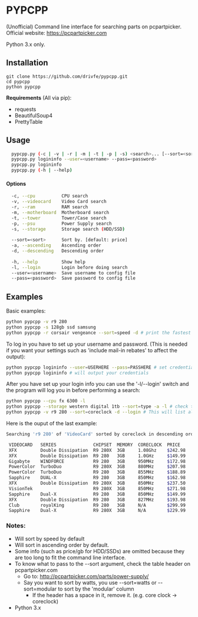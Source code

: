 # PYPCPP
(Unofficial) Command line interface for searching parts on pcpartpicker.
Official website: https://pcpartpicker.com

Python 3.x only.

## Installation
```
git clone https://github.com/drivfe/pypcpp.git
cd pypcpp
python pypcpp
```
**Requirements** (All via pip):
* requests
* BeautifulSoup4
* PrettyTable

## Usage
```sh
  pypcpp.py (-c | -v | -r | -m | -t | -p | -s) <search>... [--sort=<sort> [-a | -d]] [-l]
  pypcpp.py logininfo --user=<username> --pass=<password>
  pypcpp.py logininfo
  pypcpp.py (-h | --help)
```
#### Options
```sh
  -c, --cpu          CPU search
  -v, --videocard    Video Card search
  -r, --ram          RAM search
  -m, --motherboard  Motherboard search
  -t, --tower        Tower/Case search
  -p, --psu          Power Supply search
  -s, --storage      Storage search (HDD/SSD)
  
  --sort=<sort>      Sort by. [default: price]
  -a, --ascending    Ascending order
  -d, --descending   Descending order
  
  -h, --help         Show help
  -l, --login        Login before doing search
  --user=<username>  Save username to config file
  --pass=<password>  Save password to config file
 ```

## Examples
Basic examples:
```sh
python pypcpp -v r9 280
python pypcpp -s 128gb ssd samsung
python pypcpp -r corsair vengeance --sort=speed -d # print the fastest RAMs
```

To log in you have to set up your username and password. (This is needed if you want your settings such as 'include mail-in rebates' to affect the output):
```sh
python pypcpp logininfo --user=USERHERE --pass=PASSHERE # set credentials
python pypcpp logininfo # will output your credentials
```

After you have set up your login info you can use the '-l/--login' switch and the program will log you in before performing a search:
```sh
python pypcpp --cpu fx 6300 -l
python pypcpp --storage western digital 1tb --sort=type -a -l # check the notes for more info on what to pass to --sort
python pypcpp -v r9 280 --sort=coreclock -d --login # This will list all r9 280s sorted by their coreclock speed in descending order after logging in on your account.
```

Here is the ouput of the last example:
```sh
Searching 'r9 280' of 'VideoCard' sorted by coreclock in descending order.

 VIDEOCARD   SERIES              CHIPSET  MEMORY  CORECLOCK  PRICE
 XFX         Double Dissipation  R9 280X  3GB     1.08Ghz    $242.98
 XFX         Double Dissipation  R9 280   3GB     1.0GHz     $149.99
 Gigabyte    WINDFORCE           R9 280   3GB     950MHz     $172.98
 PowerColor  TurboDuo            R9 280X  3GB     880MHz     $207.98
 PowerColor  TurboDuo            R9 280   3GB     855MHz     $188.89
 Sapphire    DUAL-X              R9 280   3GB     850MHz     $162.98
 XFX         Double Dissipation  R9 280X  3GB     850MHz     $237.50
 VisionTek                       R9 280X  3GB     850MHz     $271.98
 Sapphire    Dual-X              R9 280   3GB     850MHz     $149.99
 XFX         Double Dissipation  R9 280   3GB     827MHz     $193.98
 Club        royalKing           R9 280   3GB     N/A        $299.99
 Sapphire    Dual-X              R9 280X  3GB     N/A        $229.99
```

### Notes:
* Will sort by speed by default 
* Will sort in ascending order by default.
* Some info (such as price/gb for HDD/SSDs) are omitted because they are too long to fit the command line interface.
* To know what to pass to the --sort argument, check the table header on pcpartpicker.com
	* Go to: http://pcpartpicker.com/parts/power-supply/
	* Say you want to sort by watts, you use --sort=watts or --sort=modular to sort by the 'modular' column
		* If the header has a space in it, remove it. (e.g. core clock -> coreclock)
* Python 3.x